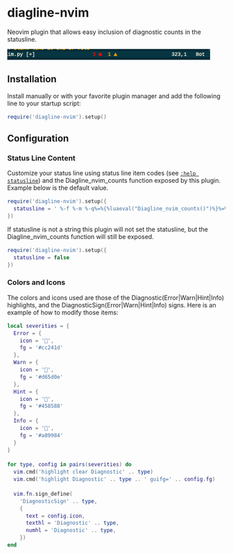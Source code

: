 # diagline-nvim

Neovim plugin that allows easy inclusion of diagnostic counts in the statusline.

![](/screenshots/statusline.png)

## Installation

Install manually or with your favorite plugin manager and add the following line to your startup script:

```lua
require('diagline-nvim').setup()
```

## Configuration

### Status Line Content

Customize your status line using status line item codes (see [`:help statusline`](https://neovim.io/doc/user/options.html#'statusline')) and the Diagline_nvim_counts function exposed by this plugin. Example below is the default value.

```lua
require('diagline-nvim').setup({
  statusline = ' %-f %-m %-q%=%{%luaeval("Diagline_nvim_counts()")%}%=%l,%c   %P '
})
```

If statusline is not a string this plugin will not set the statusline, but the Diagline_nvim_counts function will still be exposed.

```lua
require('diagline-nvim').setup({
  statusline = false
})

```

### Colors and Icons

The colors and icons used are those of the Diagnostic(Error|Warn|Hint|Info) highlights, and the DiagnosticSign(Error|Warn|Hint|Info) signs. Here is an example of how to modify those items:

```lua
local severities = {
  Error = {
    icon = '',
    fg = '#cc241d'
  },
  Warn = {
    icon = '',
    fg = '#d65d0e'
  },
  Hint = {
    icon = '',
    fg = '#458588'
  },
  Info = {
    icon = '',
    fg = '#a89984'
  }
}

for type, config in pairs(severities) do
  vim.cmd('highlight clear Diagnostic' .. type)
  vim.cmd('highlight Diagnostic' .. type .. ' guifg=' .. config.fg)

  vim.fn.sign_define(
    'DiagnosticSign' .. type,
    {
      text = config.icon,
      texthl = 'Diagnostic' .. type,
      numhl = 'Diagnostic' .. type,
    })
end
```
